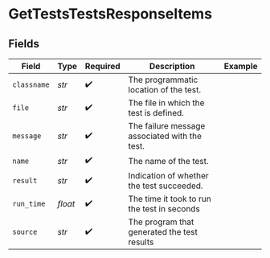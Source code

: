 # GetTestsTestsResponseItems


## Fields

| Field                                         | Type                                          | Required                                      | Description                                   | Example                                       |
| --------------------------------------------- | --------------------------------------------- | --------------------------------------------- | --------------------------------------------- | --------------------------------------------- |
| `classname`                                   | *str*                                         | :heavy_check_mark:                            | The programmatic location of the test.        |                                               |
| `file`                                        | *str*                                         | :heavy_check_mark:                            | The file in which the test is defined.        |                                               |
| `message`                                     | *str*                                         | :heavy_check_mark:                            | The failure message associated with the test. |                                               |
| `name`                                        | *str*                                         | :heavy_check_mark:                            | The name of the test.                         |                                               |
| `result`                                      | *str*                                         | :heavy_check_mark:                            | Indication of whether the test succeeded.     |                                               |
| `run_time`                                    | *float*                                       | :heavy_check_mark:                            | The time it took to run the test in seconds   |                                               |
| `source`                                      | *str*                                         | :heavy_check_mark:                            | The program that generated the test results   |                                               |